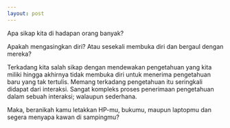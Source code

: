 ```yaml
---
layout: post
---
```


Apa sikap kita di hadapan orang banyak?

Apakah mengasingkan diri? Atau sesekali membuka diri dan bergaul dengan mereka?

Terkadang kita salah sikap dengan mendewakan pengetahuan yang kita miliki hingga akhirnya tidak membuka diri untuk menerima pengetahuan baru yang tak tertulis. Memang terkadang pengetahuan itu seringkali didapat dari interaksi. Sangat kompleks proses penerimaan pengetahuan dalam sebuah interaksi; walaupun sederhana.

Maka, beranikah kamu letakkan HP-mu, bukumu, maupun laptopmu dan segera menyapa kawan di sampingmu?
